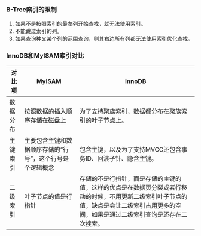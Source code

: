 ### B-Tree索引的限制
1. 如果不是按照索引的最左列开始查找，就无法使用索引。
2. 不能跳过索引的列。
3. 如果查询种又某个列的范围查询，则其右边所有列都无法使用索引优化查找。

### InnoDB和MyISAM索引对比

对比项 | MyISAM |InnoDB
-------|-------|-------------
数据分布 | 按照数据的插入顺序存储在磁盘上|为了支持聚族索引，数据都分布在聚族索引的叶子节点上。
主键索引|主要包含主键和数据顺序存储的“行号”，这个行号是个逻辑概念|包含主键，以及为了支持MVCC还包含事务ID、回滚子针、隐含主键。
二级索引|叶子节点的值是行指针|存储的不是行指针，而是存储的主键的值，这样的优点是在数据页分裂或者行移动的时候，不用更新二级索引叶子节点的值，缺点是会让二级索引占用更多的空间，如果是通过二级索引查询是还存在二次搜索。